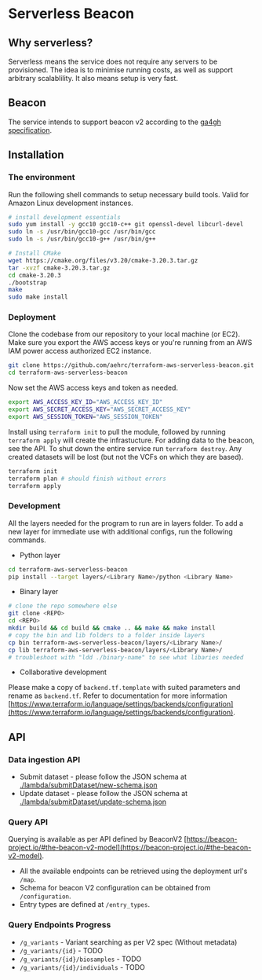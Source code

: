 # Serverless Beacon

## Why serverless?
Serverless means the service does not require any servers to be provisioned. The
idea is to minimise running costs, as well as support arbitrary scalablility. It
also means setup is very fast.

## Beacon
The service intends to support beacon v2 according to the
[ga4gh specification](https://github.com/ga4gh-beacon/specification).

## Installation

### The environment

Run the following shell commands to setup necessary build tools. Valid for Amazon Linux development instances.

```sh
# install development essentials
sudo yum install -y gcc10 gcc10-c++ git openssl-devel libcurl-devel
sudo ln -s /usr/bin/gcc10-gcc /usr/bin/gcc
sudo ln -s /usr/bin/gcc10-g++ /usr/bin/g++

# Install CMake
wget https://cmake.org/files/v3.20/cmake-3.20.3.tar.gz
tar -xvzf cmake-3.20.3.tar.gz
cd cmake-3.20.3
./bootstrap
make
sudo make install
```

### Deployment

Clone the codebase from our repository to your local machine (or EC2). Make sure you export the AWS access keys or you're running from an AWS IAM power access authorized EC2 instance.

```sh
git clone https://github.com/aehrc/terraform-aws-serverless-beacon.git
cd terraform-aws-serverless-beacon
```

Now set the AWS access keys and token as needed.
```sh
export AWS_ACCESS_KEY_ID="AWS_ACCESS_KEY_ID"
export AWS_SECRET_ACCESS_KEY="AWS_SECRET_ACCESS_KEY"
export AWS_SESSION_TOKEN="AWS_SESSION_TOKEN"
```

Install using `terraform init` to pull the module, followed by running `terraform apply` will create the infrastucture. For adding data to the beacon, see the API. To shut down the entire service run `terraform destroy`. Any created datasets
will be lost (but not the VCFs on which they are based).

```sh
terraform init
terraform plan # should finish without errors
terraform apply
```

### Development

All the layers needed for the program to run are in layers folder. To add a new layer for immediate use with additional configs, run the following commands.

* Python layer
```sh
cd terraform-aws-serverless-beacon
pip install --target layers/<Library Name>/python <Library Name>
```

* Binary layer
```sh
# clone the repo somewhere else
git clone <REPO> 
cd <REPO>
mkdir build && cd build && cmake .. && make && make install
# copy the bin and lib folders to a folder inside layers
cp bin terraform-aws-serverless-beacon/layers/<Library Name>/
cp lib terraform-aws-serverless-beacon/layers/<Library Name>/
# troubleshoot with "ldd ./binary-name" to see what libaries needed
```

* Collaborative development

Please make a copy of `backend.tf.template` with suited parameters and rename as `backend.tf`. Refer to documentation for more information [https://www.terraform.io/language/settings/backends/configuration](https://www.terraform.io/language/settings/backends/configuration).

## API

### Data ingestion API

* Submit dataset - please follow the JSON schema at [./lambda/submitDataset/new-schema.json](./lambda/submitDataset/new-schema.json)
* Update dataset - please follow the JSON schema at [./lambda/submitDataset/update-schema.json](./lambda/submitDataset/update-schema.json)

### Query API

Querying is available as per API defined by BeaconV2 [https://beacon-project.io/#the-beacon-v2-model](https://beacon-project.io/#the-beacon-v2-model). 
* All the available endpoints can be retrieved using the deployment url's `/map`. 
* Schema for beacon V2 configuration can be obtained from `/configuration`.
* Entry types are defined at `/entry_types`.

### Query Endpoints Progress

* `/g_variants` - Variant searching as per V2 spec (Without metadata)
* `/g_variants/{id}` - TODO
* `/g_variants/{id}/biosamples` - TODO
* `/g_variants/{id}/individuals` - TODO


<!-- under development -->

<!-- ## Known Issues
##### Variants may not be found if the reference sequence contains a padding base
For example if a deletion A > . in position 5 (1 based), is searched for, it is
represented in a vcf as eg 4 GA G and will not be discovered. It will be
discovered if it is queried as GA > G in position 4.

## To do
##### Implement general security for registered and controlled datasets
* Allow the security level to be set on a dataset
* Implement OAuth2 for dataset access
##### Implement better frequency calculations for distributed datasets
If a vcf does not represent a variant, no calls are added for the purposes of
calculating allele frequency. This means that if there are multiple
single-sample vcfs, each hit allele will ignore any samples that don't show the
variant, resulting in frequencies calculated using only heterozygotes and
homozygotes for the alternate allele. -->
